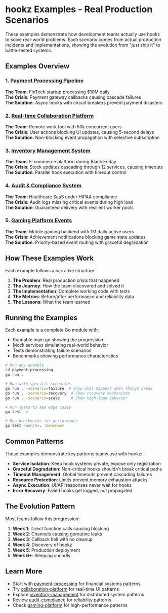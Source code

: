 # hookz Examples - Real Production Scenarios

These examples demonstrate how development teams actually use hookz to solve real-world problems. Each scenario comes from actual production incidents and implementations, showing the evolution from "just ship it" to battle-tested systems.

## Examples Overview

### 1. [Payment Processing Pipeline](payment-processing/)
**The Team**: FinTech startup processing $10M daily  
**The Crisis**: Payment gateway callbacks causing cascade failures  
**The Solution**: Async hooks with circuit breakers prevent payment disasters

### 2. [Real-time Collaboration Platform](collaboration-platform/)
**The Team**: Remote work tool with 50k concurrent users  
**The Crisis**: User actions blocking UI updates, causing 5-second delays  
**The Solution**: Non-blocking event propagation with selective subscription

### 3. [Inventory Management System](inventory-management/)
**The Team**: E-commerce platform during Black Friday  
**The Crisis**: Stock updates cascading through 12 services, causing timeouts  
**The Solution**: Parallel hook execution with timeout control

### 4. [Audit & Compliance System](audit-compliance/)
**The Team**: Healthcare SaaS under HIPAA compliance  
**The Crisis**: Audit logs missing critical events during high load  
**The Solution**: Guaranteed delivery with resilient worker pools

### 5. [Gaming Platform Events](gaming-platform/)
**The Team**: Mobile gaming backend with 1M daily active users  
**The Crisis**: Achievement notifications blocking game state updates  
**The Solution**: Priority-based event routing with graceful degradation

## How These Examples Work

Each example follows a narrative structure:

1. **The Problem**: Real production crisis that happened
2. **The Journey**: How the team discovered and solved it
3. **The Implementation**: Complete working code with tests
4. **The Metrics**: Before/after performance and reliability data
5. **The Lessons**: What the team learned

## Running the Examples

Each example is a complete Go module with:
- Runnable main.go showing the progression
- Mock services simulating real-world behavior
- Tests demonstrating failure scenarios
- Benchmarks showing performance characteristics

```bash
# Run any example
cd payment-processing
go run .

# Run with specific scenarios
go run . -scenario=failure  # Show what happens when things break
go run . -scenario=recovery  # Show recovery mechanisms
go run . -scenario=scale     # Show high-load behavior

# Run tests to see edge cases
go test -v

# Run benchmarks for performance
go test -bench=. -benchmem
```

## Common Patterns

These examples demonstrate key patterns teams use with hookz:

- **Service Isolation**: Keep hook systems private, expose only registration
- **Graceful Degradation**: Non-critical hooks shouldn't break critical paths
- **Timeout Management**: Global timeouts prevent cascading failures
- **Resource Protection**: Limits prevent memory exhaustion attacks
- **Async Execution**: UI/API responses never wait for hooks
- **Error Recovery**: Failed hooks get logged, not propagated

## The Evolution Pattern

Most teams follow this progression:

1. **Week 1**: Direct function calls causing blocking
2. **Week 2**: Channels causing goroutine leaks
3. **Week 3**: Callback hell with no cleanup
4. **Week 4**: Discovery of hookz
5. **Week 5**: Production deployment
6. **Week 6+**: Sleeping soundly

## Learn More

- Start with [payment-processing](payment-processing/) for financial systems patterns
- Try [collaboration-platform](collaboration-platform/) for real-time UI patterns
- Explore [inventory-management](inventory-management/) for distributed system patterns
- Review [audit-compliance](audit-compliance/) for reliability patterns
- Check [gaming-platform](gaming-platform/) for high-performance patterns